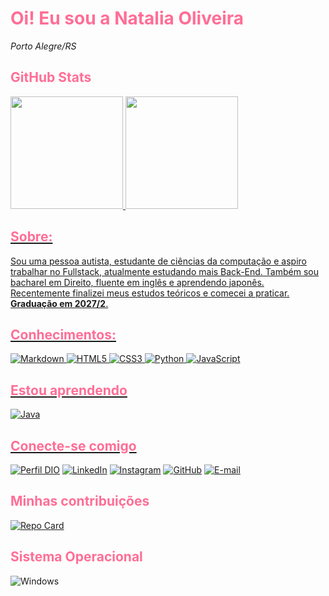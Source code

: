 # <span style="color: #ff6e96;"> Oi! Eu sou a Natalia Oliveira </span>
<i>Porto Alegre/RS</i>
## <span style="color: #ff6e96;"> GitHub Stats</span> 
<div>
<a href="https://www.linkedin.com/in/nataliaoliveiradev/">
<img height="180em" src="https://github-readme-stats.vercel.app/api?username=nataliaoliveiradev&theme=dracula&show_icons=true">
<img height="180em" src="https://github-readme-stats.vercel.app/api/top-langs/?username=nataliaoliveiradev&theme=dracula&show_icons=true&layout=donut">
</div>

## <span style="color: #ff6e96;"> Sobre: </span>
Sou uma pessoa autista, estudante de ciências da computação e aspiro trabalhar no Fullstack, atualmente estudando mais Back-End. Também sou bacharel em Direito, fluente em inglês e aprendendo japonês. Recentemente finalizei meus estudos teóricos e comecei a praticar. **Graduação em 2027/2**.


## <span style="color: #ff6e96;">Conhecimentos:</span>

![Markdown](https://img.shields.io/badge/Markdown-000?style=for-the-badge&logo=markdown) 
![HTML5](https://img.shields.io/badge/HTML5-000?style=for-the-badge&logo=html5&logoColor=E34F26)
![CSS3](https://img.shields.io/badge/CSS3-000?style=for-the-badge&logo=css3&logoColor=1572B6)
![Python](https://img.shields.io/badge/python-000?style=for-the-badge&logo=python&logoColor=3670A0) 
![JavaScript](https://img.shields.io/badge/JavaScript-000?style=for-the-badge&logo=javascript&logoColor=F7DF1E)

## <span style="color: #ff6e96;"> Estou aprendendo</span> 


![Java](https://img.shields.io/badge/java-000.svg?style=for-the-badge&logo=openjdk&logoColor=%23ED8B00)


## <span style="color: #ff6e96;"> Conecte-se comigo</span>
[![Perfil DIO](https://img.shields.io/badge/-Meu%20Perfil%20na%20DIO-000?style=for-the-badge&logo=dio&logoColor=ff6e96)](https://web.dio.me/users/natiinchnails/?tab=achievements)
[![LinkedIn](https://img.shields.io/badge/LinkedIn-000?style=for-the-badge&logo=linkedin&logoColor=ff6e96)](https://www.linkedin.com/in/nataliaoliveiradev/)
[![Instagram](https://img.shields.io/badge/-Instagram-000?style=for-the-badge&logo=instagram&logoColor=ff6e96)](https://www.instagram.com/natiinchnails/)
[![GitHub](https://img.shields.io/badge/GitHub-000?style=for-the-badge&logo=github&logoColor=ff6e96)](https://github.com/nataliaoliveiradev)
[![E-mail](https://img.shields.io/badge/-Email-000?style=for-the-badge&logo=microsoft-outlook&logoColor=ff6e96)](mailto:profissionalnataliaoliveira@gmail.com)


## <span style="color: #ff6e96;"> Minhas contribuições</span>
[![Repo Card](https://github-readme-stats.vercel.app/api/pin/?username=nataliaoliveiradev&repo=dio-lab-open-source&bg_color=282a36&border_color=e4e2e2&show_icons=true&icon_color=79dafa&title_color=ff6e96&text_color=f8f8f2)](https://github.com/nataliaoliveiradev/dio-lab-open-source)

## <span style="color: #ff6e96;"> Sistema Operacional</span>
![Windows](https://img.shields.io/badge/Windows-000?style=for-the-badge&logo=windows&logoColor=2CA5E0)
